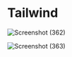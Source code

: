 # Tailwind




![Screenshot (362)](https://user-images.githubusercontent.com/86471670/229431956-4e44a929-1797-4c45-83d4-b6476b5fb153.png)



![Screenshot (363)](https://user-images.githubusercontent.com/86471670/229431975-69226b09-45c7-4c9d-83fe-225a477e0871.png)
